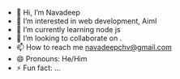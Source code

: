 - 👋 Hi, I’m Navadeep
- 👀 I’m interested in web development, Aiml
- 🌱 I’m currently learning node js
- 💞️ I’m looking to collaborate on .
- 📫 How to reach me  navadeepchv@gmail.com
- 😄 Pronouns: He/Him
- ⚡ Fun fact: ...

<!---
navadeep15/navadeep15 is a ✨ special ✨ repository because its `README.md` (this file) appears on your GitHub profile.
You can click the Preview link to take a look at your changes.
--->
